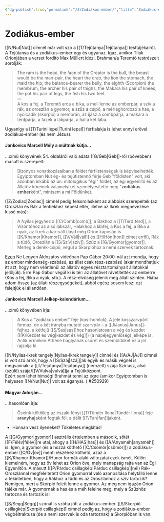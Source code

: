 ```yaml
---
{"dg-publish":true,"permalink":"/Z/Zodiákus-ember/","title":"Zodiákus-ember","tags":["Englishtexttranslated"],"created":"2025-05-29T16:13","updated":"2025-10-02T21:42"}
---
```



# Zodiákus-ember

[[N/Nut\|Nut]] címnél már volt szó a [[T/Tejútanya\|Tejútanya]] testtájékairól. A Tejútanya és a zodiákus-ember egy és ugyanaz. Igaz, amikor Tilak Orionjában a verset fordító Max Müllert idézi, Brahman/a Teremtő testrészeit sorolják:  
> The ram is the head, the face of the Creator is the bull, the breast would be the man-pair, the heart the crab, the lion the stomach, the maid the hip, the balance-bearer the belly, the eighth (Scorpion) the membrum, the archer his pair of thighs, the Makara his pair of knees, the pot his pair of legs, the fish his two feet.  
> —  
> A kos a fej, a Teremtő arca a bika, a mell lenne az emberpár, a szív a rák, az oroszlán a gyomor, a szűz a csípő, a mérleghordozó a has, a nyolcadik (skorpió) a membrán, az íjász a combpárja, a makara a térdpárja, a fazék a lábpárja, a hal a két lába.  

Ugyanígy a [[T/Turini lepel\|Turini lepel]] férfialakja is lehet ennyi erővel zodiákus-ember (és nem Jézus).  

#### Jankovics Marcell Mély a múltnak kútja...

...című könyvének 54. oldaláról való adata [[G/Geb\|Geb]]-ről (bővebben) másutt is szerepelt:  
> Bizonyos vonatkozásaiban a földet férfiistenségek is képviselhették. Egyiptomban Nut ég- és tejútistennő férje Geb "földisten" volt, aki azonban inkább az ún. mitologikus "égi" földet, az égi egyenlítő és az Állatöv köreinek valamelyikét személyesítette meg "**zodiákus ember**ként", mintsem a mi Földünket.  

[[Z/Zodiac\|Zodiac]] címnél pedig felsorolásként az alábbiak szerepeltek (az Oroszlán és Rák a fentiekhez képest eltér, illetve az Ikrek megnevezése kissé más):  
> A Nyilas jegyhez a [[C/Comb\|comb]], a Bakhoz a [[T/Térd\|térd]], a Vízöntőhöz az alsó lábszár, Halakhoz a lábfej, a Kos a fej, a Bika a nyak, az Ikrek a kar-váll (lásd még Orion kapcsán is [[K/Khamor\|Khamor]], [[V/Váll\|váll]] és [[H/Hón\|hón]] címet erről), Rák a tüdő, Oroszlán a [[S/Szív\|szív]], Szűz a [[G/Gyomor\|gyomor]], Mérleg a derék-csípő, végül a Skorpióhoz a nemi szervek tartoznak.  

[Ezen](https://youtu.be/t8g8-2czmtI) Ne Legyen Áldozatos videóban Pap Gábor 20:00-nál azt mondja, hogy az ember mindenség-szabású, az állat csak rész-szabású (akár mondhatjuk itt azt, hogy nem véletlenül az állatöv egyes résztartományait állatokkal jelöljük). Erre Pap Gábor végül ki is tér: az állatövet rávetítették az emberre (Kos a fej, Bika a nyak, stb.). A rész-elvűség jelenik meg állati szinten. Hiába adom össze (az állati részegységeket), abból egész sosem lesz: ezt felejtjük el állandóan.  

#### Jankovics Marcell Jelkép-kalendárium...

...című könyvében írja:  
> A Kos a "zodiákus ember" feje (kos-homlok). A jele kosszarvpárt formáz, de a két irányba mutató szarvpár – a [[J/Janus\|Janus]]-fejhez, a kétfejű [[S/Sas\|sas]]hoz hasonlatosan a vég és kezdet ([[K/Kezdet és vég\|kezdet és vég]]) (a napéjegyenlőség) jelképe is. Antik érméken Athéné baglyának csőrét és szemöldökét ez a jel rajzolja ki.  

[[N/Nyilas-Ikrek tengely\|Nyilas-Ikrek tengely]] címnél és [[A/AJ\|AJ]] címnél is volt szó arról, hogy a [[S/Száj\|száj]]ak egyik és másik végnél is megvannak: a [[T/Tejútanya\|Tejútanya]] (nemzett) szája Szíriusz, alsó (szülő) szája/[[V/Vulva\|vulvá]]ja a Tejútközpont.  
Ezért sem lehet hímségi Brahmát tenni az égre (amikor Egyiptomban is helyesen [[N/Nut\|Nut]] volt az éganya).
{ #250929}


#### Magyar Adorján...  

...hasonlóan írja:  
> Őseink költőileg az északi fényt [[T/Tündér Ilona\|Tündér Ilona]] feje **aranyhaj**aként fogták föl, a délit [[F/Fan\|fan]]jaként.  
- Honnan vesz ilyeneket? Tökéletes meglátás!

A [[G/Gyomor\|gyomor]] asztrális értelemben a második, sötét [[F/Félév\|félév]]re utal, ahogy a [[H/HAS\|has]] és [[A/Anyaméh\|anyaméh]] is. Igen, a gyomor (és a hozzá köthető [[C/Csömör\|csömör]]) a zodiákus-ember [[O/Öv\|öv]] menti részéhez köthető, azaz a [[K/Khamor\|Khamor]]/Hunor formák alaki változatai ezek ismét. Külön kiemelném, hogy az öv lehet az Orion öve, mely manapság rajta van az Égi Egyenlítőn. A másutt ([[P/Párduc csillagkép\|Párduc csillagkép]]nél) Rák-Oroszlánnal megfeleltetett Orion gyomorral való azonosítása helytálló lenne a tekintetben, hogy a Rákhoz a tüdő és az Oroszlánhoz a szív tartozik? Nemigen, mert a Skorpió felett lenne a gyomor. Az meg nem igazán Orion tájéka már. A gyomornak a has és a méh felelne meg, mely a Szűzhöz tartozna és tartozik is!  

[[S/Segg\|Segg]] szónál is szóba jött a zodiákus-ember. [[S/Skorpió csillagkép\|Skorpió csillagkép]] címnél pedig az, hogy a zodiákus-ember végbéltraktusa (de a nemi szervek is oda tartoznak) a Skorpióban is van.  